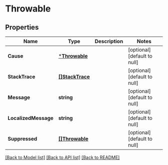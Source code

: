 # Throwable

## Properties
Name | Type | Description | Notes
------------ | ------------- | ------------- | -------------
**Cause** | [***Throwable**](Throwable.md) |  | [optional] [default to null]
**StackTrace** | [**[]StackTrace**](StackTrace.md) |  | [optional] [default to null]
**Message** | **string** |  | [optional] [default to null]
**LocalizedMessage** | **string** |  | [optional] [default to null]
**Suppressed** | [**[]Throwable**](Throwable.md) |  | [optional] [default to null]

[[Back to Model list]](../README.md#documentation-for-models) [[Back to API list]](../README.md#documentation-for-api-endpoints) [[Back to README]](../README.md)

